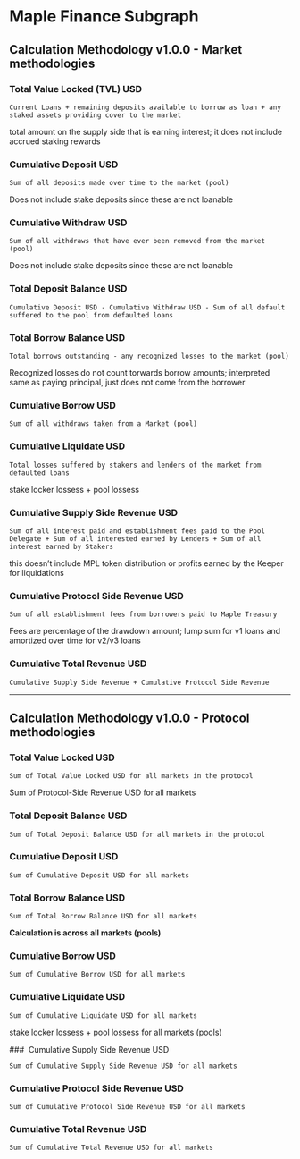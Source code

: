 # Maple Finance Subgraph

## Calculation Methodology v1.0.0 - Market methodologies


### Total Value Locked (TVL) USD

`Current Loans + remaining deposits available to borrow as loan + any staked assets providing cover to the market`

total amount on the supply side that is earning interest; it does not include accrued staking rewards 

### Cumulative Deposit USD

`Sum of all deposits made over time to the market (pool)`

Does not include stake deposits since these are not loanable

### Cumulative Withdraw USD

`Sum of all withdraws that have ever been removed from the market (pool)`

Does not include stake deposits since these are not loanable

### Total Deposit Balance USD

`Cumulative Deposit USD - Cumulative Withdraw USD - Sum of all default suffered to the pool from defaulted loans`

### Total Borrow Balance USD

`Total borrows outstanding - any recognized losses to the market (pool)`

Recognized losses do not count torwards borrow amounts; interpreted same as paying principal, just does not come from the borrower

### Cumulative Borrow USD

`Sum of all withdraws taken from a Market (pool)`

### Cumulative Liquidate USD

`Total losses suffered by stakers and lenders of the market from defaulted loans`

stake locker lossess + pool lossess

### Cumulative Supply Side Revenue USD

`Sum of all interest paid and establishment fees paid to the Pool Delegate + Sum of all interested earned by Lenders + Sum of all interest earned by Stakers`

this doesn’t include MPL token distribution or profits earned by the Keeper for liquidations

### Cumulative Protocol Side Revenue USD

`Sum of all establishment fees from borrowers paid to Maple Treasury`

Fees are percentage of the drawdown amount; lump sum for v1 loans and amortized over time for v2/v3 loans

### Cumulative Total Revenue USD

`Cumulative Supply Side Revenue + Cumulative Protocol Side Revenue`

---

## Calculation Methodology v1.0.0 - Protocol methodologies

### Total Value Locked USD

`Sum of Total Value Locked USD for all markets in the protocol`

Sum of Protocol-Side Revenue USD for all markets

### Total Deposit Balance USD

`Sum of Total Deposit Balance USD for all markets in the protocol`

### Cumulative Deposit USD

`Sum of Cumulative Deposit USD for all markets`

### Total Borrow Balance USD

`Sum of Total Borrow Balance USD for all markets`

**Calculation is across all markets (pools)**

### Cumulative Borrow USD

`Sum of Cumulative Borrow USD for all markets`

### Cumulative Liquidate USD

`Sum of Cumulative Liquidate USD for all markets`

stake locker lossess + pool lossess for all markets (pools)

###  Cumulative Supply Side Revenue USD

`Sum of Cumulative Supply Side Revenue USD for all markets`

### Cumulative Protocol Side Revenue USD

`Sum of Cumulative Protocol Side Revenue USD for all markets`

### Cumulative Total Revenue USD

`Sum of Cumulative Total Revenue USD for all markets`